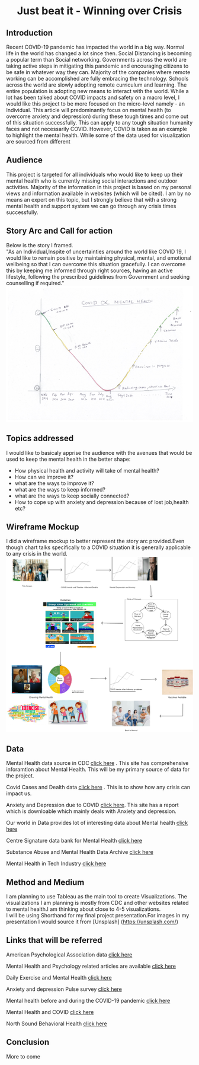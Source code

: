<div align="center"><h1><b>Just beat it - Winning over Crisis</b></h1></div>

## Introduction

Recent COVID-19 pandemic has impacted the world in a big way. Normal life in the world has changed a lot since then. Social Distancing is becoming a popular term than Social networking. Governments across the world are taking active steps in mitigating this pandemic and encouraging citizens to be safe in whatever way they can. Majority of the companies where remote working can be accomplished are fully embracing the technology. Schools across the world are slowly adopting remote curriculum and learning. The entire population is adopting new means to interact with the world. While a lot has been talked about COVID impacts and safety on a macro level, I would like this project to be more focused on the micro-level namely - an Individual. This article will predominantly focus on mental health (to overcome anxiety and depression) during these tough times and come out of this situation successfully. This can apply to any tough situation humanity faces and not necessarily COVID. However, COVID is taken as an example to highlight the mental health. While some of the data used for visualization are sourced from different 

## Audience

This project is targeted for all individuals who would like to keep up their mental health who is currently missing social interactions and outdoor activities. Majority of the information in this project is based on my personal views and information available in websites (which will be cited). I am by no means an expert on this topic, but I strongly believe that with a strong mental health and support system we can go through any crisis times successfully.

## Story Arc and Call for action
Below is the story I framed.  
"As an Individual,Inspite of uncertainties around the world like COVID 19, I would like to remain positive by maintaining physical, mental, and emotional wellbeing so that I can overcome this situation gracefully. I can overcome this by keeping me informed through right sources, having an active lifestyle, following the prescribed guidelines from Government and seeking counselling if required."
![StoryArc](StoryArc.jpg)

## Topics addressed

I would like to basicaly apprise the audience with the avenues that would be used to keep the mental health in the better shape:
  * How physical health and activity will take of mental health?
  * How can we improve it?
  * what are the ways to improve it?
  * what are the ways to keep informed?
  * what are the ways to keep socially connected?
  * How to cope up with anxiety and depression because of lost job,health etc?

## Wireframe Mockup

I did a wireframe mockup to better represent the story arc provided.Even though chart talks specifically to a COVID situation it is generally applicable to any crisis in the world.
![Mental Health wireframe mockup](Mockup-MentalHealth.png)

## Data

Mental Health data source in CDC [click here](https://www.cdc.gov/mentalhealth/) . This site has comprehensive inforamtion about Mental Health. This will be my primary source of data for the project.

Covid Cases and Dealth data [click here](https://data.cdc.gov/Case-Surveillance/United-States-COVID-19-Cases-and-Deaths-by-State-o/9mfq-cb36/data) . This is to show how any crisis can impact us.

Anxiety and Depression due to COVID [click here](https://data.cdc.gov/NCHS/Indicators-of-Anxiety-or-Depression-Based-on-Repor/8pt5-q6wp). This site has a report which is downloable which mainly deals with Anxiety and depression.

Our world in Data provides lot of interesting data about Mental health [click here](https://ourworldindata.org/mental-health#licence)

Centre Signature data bank for Mental Health [click here](http://www.banquesignature.ca/en/a-propos/centre-signature/)

Substance Abuse and Mental Health Data Archive [click here](https://www.datafiles.samhsa.gov/)

Mental Health in Tech Industry [click here](https://www.kaggle.com/anth7310/mental-health-in-the-tech-industry?select=mental_health.sqlite)

## Method and Medium

I am planning to use Tableau as the main tool to create Visualizations. The visualizations I am planning is mostly from CDC and other websites related to mental health.I am thinking about close to 4-5 visualizations.  
I will be using Shorthand for my final project presentation.For images in my presentation I would source it from [Unsplash] (https://unsplash.com/)

## Links that will be referred

American Psychological Association data [click here](https://www.apa.org/research/responsible/data-links)

Mental Health and Psychology related articles are available [click here](https://www.apa.org/monitor/2011/12/exercise)

Daily Exercise and Mental Health [click here](https://www.sciencedaily.com/releases/2018/08/180808193656.htm#:~:text=2-,Exercise%20linked%20to%20improved%20mental%20health%2C%20but,may%20not%20always%20be%20better&text=Summary%3A,people%20who%20do%20not%20exercise.) 

Anxiety and depression Pulse survey [click here](https://www.cdc.gov/nchs/covid19/pulse/mental-health.htm)

Mental health before and during the COVID-19 pandemic [click here](https://www.thelancet.com/journals/lanpsy/article/PIIS2215-0366(20)30308-4/fulltext)

Mental Health and COVID [click here](https://mhanational.org/covid19)

North Sound Behavioral Health [click here](https://nsbhaso.org/)

## Conclusion 
More to come
